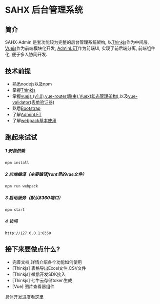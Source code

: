 
# SAHX 后台管理系统

## 简介
 SAHX-Admin 是套功能较为完整的后台管理系统架构, 以[Thinkjs](https://github.com/75team/thinkjs)作为中间层, [Vuejs](https://github.com/vuejs/vue)作为前端模块化开发, [AdminLET](https://github.com/almasaeed2010/AdminLTE)作为前端UI, 实现了前后端分离, 前端组件化,
 便于多人协同开发.

## 技术前提
   - 熟悉nodejs以及npm
   - 掌握[Thinkjs](https://github.com/75team/thinkjs)
   - 掌握[vuejs (v1.0)](http://cn.vuejs.org/guide/),[vue-router(路由)](http://router.vuejs.org/zh-cn/index.html),[Vuex(状态管理架构)](https://github.com/vuejs/vuex/tree/1.0/docs/zh-cn),以及[vue-validator(表单验证器)](http://vuejs.github.io/vue-validator/zh-cn/index.html)
   - 熟悉[Bootstrap](http://v3.bootcss.com/)
   - 了解[AdminLET](https://github.com/almasaeed2010/AdminLTE)
   - 了解[webpack基本使用](https://segmentfault.com/a/1190000003985802#articleHeader6)

## 跑起来试试
##### 1 安装依赖

```
npm install
```
##### 2 前端编译（主要编译front里的vue文件）
```
npm run webpack
```

##### 3 启动服务（默认8360端口）

```
npm start
```
##### 4 访问
```
http://127.0.0.1:8360
```

## 接下来要做点什么?
- 完善文档,详情介绍各个功能如何使用
- [Thinkjs] 表格导出Excel文件,CSV文件
- [Thinkjs] 微信开发SDK接入
- [Thinkjs] 七牛云存储token生成
- [Vue] 图片查看器组件

具体开发进度看[这里](https://github.com/SAHX/SAHX-Admin/projects/1)

